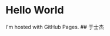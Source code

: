 <html>
<body>
<h1>Hello World</h1>
<p>I'm hosted with GitHub Pages.
    ## 于士杰
</p>
  
</body>
</html>
